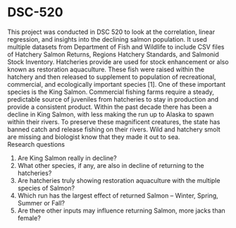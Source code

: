 # DSC-520
This project was conducted in DSC 520 to look at the correlation, linear regression, and insights into the declining salmon population.  It used multiple datasets from Department of Fish and Wildlife to include CSV files of Hatchery Salmon Returns, Regions Hatchery Standards, and Salmonid Stock Inventory.
Hatcheries provide are used for stock enhancement or also known as restoration aquaculture.   These fish were raised within the hatchery and then released to supplement to population of recreational, commercial, and ecologically important species [1].  One of these important species is the King Salmon.  Commercial fishing farms require a steady, predictable source of juveniles from hatcheries to stay in production and provide a consistent product.  Within the past decade there has been a decline in King Salmon, with less making the run up to Alaska to spawn within their rivers.  To preserve these magnificent creatures, the state has banned catch and release fishing on their rivers.  Wild and hatchery smolt are missing and biologist know that they made it out to sea.  
Research questions 
1.  Are King Salmon really in decline?
2.  What other species, if any, are also in decline of returning to the hatcheries?
3.  Are hatcheries truly showing restoration aquaculture with the multiple species of Salmon?
4.  Which run has the largest effect of returned Salmon – Winter, Spring, Summer or Fall? 
5.  Are there other inputs may influence returning Salmon, more jacks than female?
